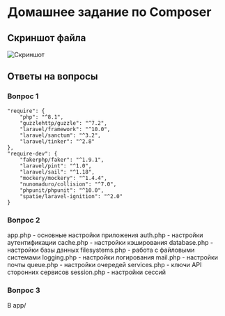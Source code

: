 # Домашнее задание по Composer

## Скриншот файла
![Скриншот](https://postimg.cc/H8VrC4zq)

## Ответы на вопросы

### Вопрос 1

```
"require": {
    "php": "^8.1",
    "guzzlehttp/guzzle": "^7.2",
    "laravel/framework": "^10.0",
    "laravel/sanctum": "^3.2",
    "laravel/tinker": "^2.8"
},
"require-dev": {
    "fakerphp/faker": "^1.9.1",
    "laravel/pint": "^1.0",
    "laravel/sail": "^1.18",
    "mockery/mockery": "^1.4.4",
    "nunomaduro/collision": "^7.0",
    "phpunit/phpunit": "^10.0",
    "spatie/laravel-ignition": "^2.0"
}
```

### Вопрос 2
app.php - основные настройки приложения
auth.php - настройки аутентификации
cache.php - настройки кэширования
database.php - настройки базы данных
filesystems.php - работа с файловыми системами
logging.php - настройки логирования 
mail.php - настройки почты
queue.php - настройки очередей
services.php - ключи API сторонних сервисов
session.php - настройки сессий

### Вопрос 3
В app/